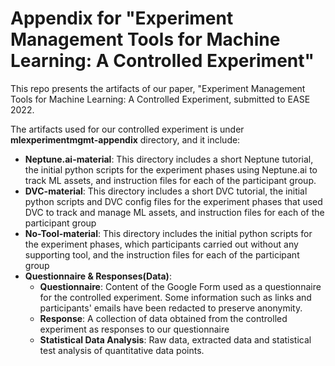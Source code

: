# Appendix for "Experiment Management Tools for Machine Learning: A Controlled Experiment"

This repo presents the artifacts of our paper, "Experiment Management Tools for Machine Learning: A Controlled Experiment, submitted to EASE 2022.

The artifacts used for our controlled experiment is under **mlexperimentmgmt-appendix** directory, and it include: 
  - **Neptune.ai-material**: This directory includes a short Neptune tutorial, the initial python scripts for the experiment phases using Neptune.ai to track ML assets, and instruction files for each of the participant group. 
  - **DVC-material**: This directory includes a short DVC tutorial, the initial python scripts and DVC config files for the experiment phases that used DVC to track and manage ML assets, and instruction files for each of the participant group
  - **No-Tool-material**: This directory includes the initial python scripts for the experiment phases, which participants carried out without any supporting tool, and the instruction files for each of the participant group
  - **Questionnaire & Responses(Data)**:
    - **Questionnaire**: Content of the Google Form used as a questionnaire for the controlled experiment. Some information such as links and participants' emails have been redacted to preserve anonymity.  
    - **Response**: A collection of data obtained from the controlled experiment as responses to our questionnaire
    - **Statistical Data Analysis**: Raw data, extracted data and statistical test analysis of quantitative data points. 
